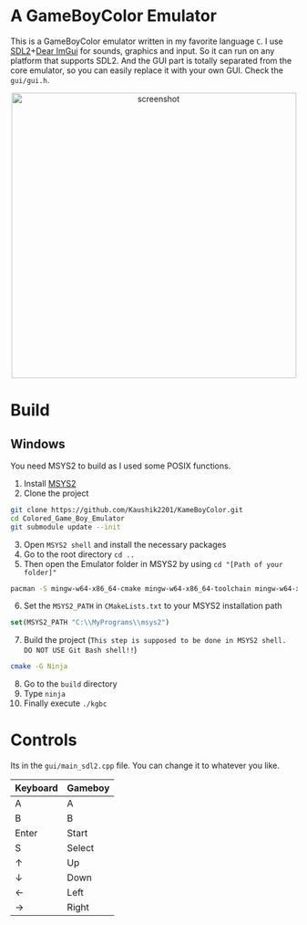 # A GameBoyColor Emulator
This is a GameBoyColor emulator written in my favorite language `C`. I use [SDL2](https://github.com/libsdl-org/SDL)+[Dear ImGui](https://github.com/ocornut/imgui) for
sounds, graphics and input. So it can run on any platform that supports SDL2. And the GUI part is totally separated from the core emulator, so you can easily
replace it with your own GUI. Check the `gui/gui.h`.

<div style="text-align: center;">
  <img src="https://github.com/user-attachments/assets/b1b2ed18-1986-4619-83d4-64be2433993b" alt="screenshot" width="500"/>
</div>


# Build
## Windows
You need MSYS2 to build as I used some POSIX functions.
1. Install [MSYS2](https://www.msys2.org/)
2. Clone the project
```bash
git clone https://github.com/Kaushik2201/KameBoyColor.git
cd Colored_Game_Boy_Emulator
git submodule update --init
```
3. Open `MSYS2 shell` and install the necessary packages
4. Go to the root directory ```cd ..```
5. Then open the Emulator folder in MSYS2 by using ```cd "[Path of your folder]"```
```bash
pacman -S mingw-w64-x86_64-cmake mingw-w64-x86_64-toolchain mingw-w64-x86_64-SDL2
```
6. Set the `MSYS2_PATH` in `CMakeLists.txt` to your MSYS2 installation path
```cmake
set(MSYS2_PATH "C:\\MyPrograms\\msys2")
```
7. Build the project (`This step is supposed to be done in MSYS2 shell. DO NOT USE Git Bash shell!!`)
```bash
cmake -G Ninja
```
8. Go to the ```build``` directory
9. Type ```ninja```
10. Finally execute ```./kgbc```

# Controls
Its in the `gui/main_sdl2.cpp` file. You can change it to whatever you like.

| Keyboard | Gameboy |
|-----|--------|
| A   | A      |
| B   | B      |
| Enter | Start |
| S   | Select |
| ↑   | Up     |
| ↓   | Down   |
| ←   | Left   |
| →   | Right  |

